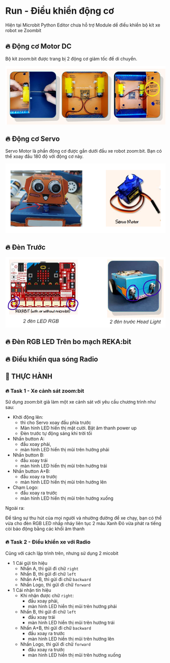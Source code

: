 # Run - Điều khiển động cơ

Hiện tại Microbit Python Editor chưa hỗ trợ Module dể điều khiển bộ kít xe robot xe Zoombit

## 🔥 Động cơ Motor DC

Bộ kit zoom:bit được trang bị 2 động cơ giảm tốc để di chuyển.

![mt](img/dc-motor.png)


## 🔥 Động cơ Servo

Servo Motor là phần động cơ được gắn dưới đầu xe robot zoom:bit. Bạn có thể xoay đầu 180 độ với động cơ này.

![sv](img/servor.png)

## 🔥 Đèn Trước

![rgb](img/rgb-led.png)



## 🔥 Đèn RGB LED Trên bo mạch REKA:bit


## 🔥 Điều khiển qua sóng Radio


## 💛 THỰC HÀNH

### 🔥 Task 1 - Xe cảnh sát zoom:bit

Sử dụng zoom:bit giả làm một xe cảnh sát với yêu cầu chương trình như sau:

- Khởi động lên:
  - thì cho Servo xoay đầu phía trước
  - Màn hình LED hiển thị mặt cười. Bật âm thanh power up
  - Đèn trước tự động sáng khi trời tối
- Nhấn button A:
  -  đầu xoay phải,
  - màn hình LED hiển thị mũi trên hướng phải
- Nhấn button B:
  - đầu xoay trái 
  - màn hình LED hiển thị mũi trên hướng trái
- Nhấn button A+B:
  - đầu xoay ra trước
  - màn hình LED hiển thị mũi trên hướng lên
- Chạm Logo:
  -  đầu xoay ra trước
  - màn hình LED hiển thị mũi trên hướng xuống

Ngoài ra:

Để tăng sự thu hút của mọi người
và nhường đường để xe chạy, bạn
có thể vừa cho đèn RGB LED nhấp
nháy liên tục 2 màu Xanh Đỏ vừa
phát ra tiếng còi báo động bằng các
khối âm thanh


### 🔥 Task 2 - Điều khiển xe với Radio

Cũng với cách lập trình trên, nhưng sử dụng 2 micobit
- 1 Cái gửi tín hiệu 
  - Nhấn A, thì gửi đi chữ `right`
  - Nhấn B, thì gửi đi chữ `left`
  - Nhấn A+B, thì gửi đi chữ `backward`
  - Nhấn Logo, thì gửi đi chữ `forward`
- 1 Cái nhận tín hiệu
  - Khi nhận được chữ `right`:
    -  đầu xoay phải,
    - màn hình LED hiển thị mũi trên hướng phải
  - Nhấn B, thì gửi đi chữ `left`
    - đầu xoay trái 
    - màn hình LED hiển thị mũi trên hướng trái
  - Nhấn A+B, thì gửi đi chữ `backward`
    - đầu xoay ra trước
    - màn hình LED hiển thị mũi trên hướng lên
  - Nhấn Logo, thì gửi đi chữ `forward`
    -  đầu xoay ra trước
    - màn hình LED hiển thị mũi trên hướng xuống